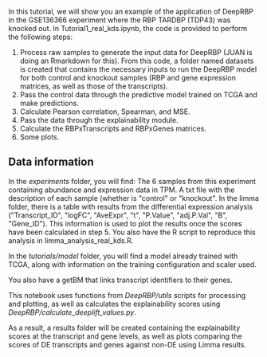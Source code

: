 
In this tutorial, we will show you an example of the application of DeepRBP in the GSE136366 experiment where the RBP TARDBP (TDP43) was knocked out. In Tutorial1_real_kds.ipynb, the code is provided to perform the following steps:

1) Process raw samples to generate the input data for DeepRBP (JUAN is doing an Rmarkdown for this). From this code, a folder named datasets is created that contains the necessary inputs to run the DeepRBP model for both control and knockout samples (RBP and gene expression matrices, as well as those of the transcripts).
2) Pass the control data through the predictive model trained on TCGA and make predictions.
3) Calculate Pearson correlation, Spearman, and MSE.
4) Pass the data through the explainability module.
5) Calculate the RBPxTranscripts and RBPxGenes matrices.
6) Some plots.

## Data information
In the *experiments* folder, you will find:
The 6 samples from this experiment containing abundance and expression data in TPM.
A txt file with the description of each sample (whether is "control" or "knockout".
In the limma folder, there is a table with results from the differential expression analysis ("Transcript_ID", "logFC", "AveExpr", "t", "P.Value", "adj.P.Val", "B", "Gene_ID").
This information is used to plot the results once the scores have been calculated in step 5. You also have the R script to reproduce this analysis in limma_analysis_real_kds.R.

In the *tutorials/model* folder, you will find a model already trained with TCGA, along with information on the training configuration and scaler used.

You also have a getBM that links transcript identifiers to their genes.

This notebook uses functions from *DeepRBP/utils* scripts for processing and plotting, as well as calculates the explainability scores using *DeepRBP/calculate_deeplift_values.py*.

As a result, a results folder will be created containing the explainability scores at the transcript and gene levels, as well as plots comparing the scores of DE transcripts and genes against non-DE using Limma results.